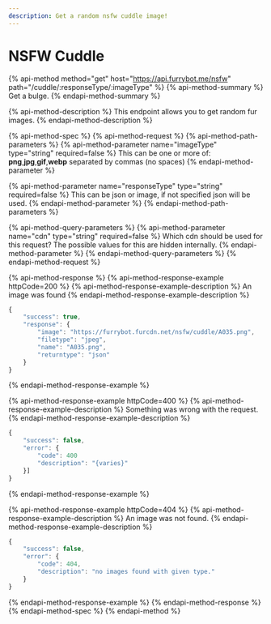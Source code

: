 ```yaml
---
description: Get a random nsfw cuddle image!
---
```


# NSFW Cuddle

{% api-method method="get" host="https://api.furrybot.me/nsfw" path="/cuddle/:responseType/:imageType" %}
{% api-method-summary %}
Get a bulge.
{% endapi-method-summary %}

{% api-method-description %}
This endpoint allows you to get random fur images.
{% endapi-method-description %}

{% api-method-spec %}
{% api-method-request %}
{% api-method-path-parameters %}
{% api-method-parameter name="imageType" type="string" required=false %}
This can be one or more of: **png**,**jpg**,**gif**,**webp** separated by commas \(no spaces\)
{% endapi-method-parameter %}

{% api-method-parameter name="responseType" type="string" required=false %}
This can be json or image, if not specified json will be used.
{% endapi-method-parameter %}
{% endapi-method-path-parameters %}

{% api-method-query-parameters %}
{% api-method-parameter name="cdn" type="string" required=false %}
Which cdn should be used for this request? The possible values for this are hidden internally.
{% endapi-method-parameter %}
{% endapi-method-query-parameters %}
{% endapi-method-request %}

{% api-method-response %}
{% api-method-response-example httpCode=200 %}
{% api-method-response-example-description %}
An image was found
{% endapi-method-response-example-description %}

```javascript
{
    "success": true,
    "response": {
        "image": "https://furrybot.furcdn.net/nsfw/cuddle/A035.png",
        "filetype": "jpeg",
        "name": "A035.png",
        "returntype": "json"
    }
}
```
{% endapi-method-response-example %}

{% api-method-response-example httpCode=400 %}
{% api-method-response-example-description %}
Something was wrong with the request.
{% endapi-method-response-example-description %}

```javascript
{
    "success": false,
    "error": {
        "code": 400
        "description": "{varies}"
    }]
}
```
{% endapi-method-response-example %}

{% api-method-response-example httpCode=404 %}
{% api-method-response-example-description %}
An image was not found.
{% endapi-method-response-example-description %}

```javascript
{
    "success": false,
    "error": {
        "code": 404,
        "description": "no images found with given type."
    }
}
```
{% endapi-method-response-example %}
{% endapi-method-response %}
{% endapi-method-spec %}
{% endapi-method %}

